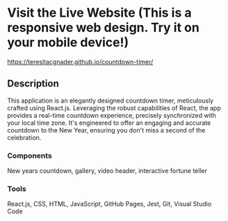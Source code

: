 # Visit the Live Website (This is a responsive web design. Try it on your mobile device!)
https://teresitacgnader.github.io/countdown-timer/

## Description
This application is an elegantly designed countdown timer, meticulously crafted using React.js. Leveraging the robust capabilities of React, the app provides a real-time countdown experience, precisely synchronized with your local time zone. It's engineered to offer an engaging and accurate countdown to the New Year, ensuring you don't miss a second of the celebration.

### Components
New years countdown, gallery, video header, interactive fortune teller

### Tools
React.js, CSS, HTML, JavaScript, GitHub Pages, Jest, Git, Visual Studio Code

